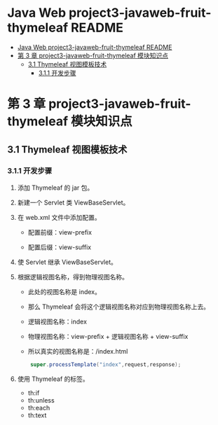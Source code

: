 <!-- @import "[TOC]" {cmd="toc" depthFrom=1 depthTo=6 orderedList=false} -->

# Java Web project3-javaweb-fruit-thymeleaf README

<!-- code_chunk_output -->

- [Java Web project3-javaweb-fruit-thymeleaf README](#java-web-project3-javaweb-fruit-thymeleaf-readme)
- [第 3 章 project3-javaweb-fruit-thymeleaf 模块知识点](#第-3-章-project3-javaweb-fruit-thymeleaf-模块知识点)
  - [3.1 Thymeleaf 视图模板技术](#31-thymeleaf-视图模板技术)
    - [3.1.1 开发步骤](#311-开发步骤)

<!-- /code_chunk_output -->

# 第 3 章 project3-javaweb-fruit-thymeleaf 模块知识点

## 3.1 Thymeleaf 视图模板技术

### 3.1.1 开发步骤

1. 添加 Thymeleaf 的 jar 包。

2. 新建一个 Servlet 类 ViewBaseServlet。

3. 在 web.xml 文件中添加配置。

   - 配置前缀：view-prefix

   - 配置后缀：view-suffix

4. 使 Servlet 继承 ViewBaseServlet。

5. 根据逻辑视图名称，得到物理视图名称。

   - 此处的视图名称是 index。

   - 那么 Thymeleaf 会将这个逻辑视图名称对应到物理视图名称上去。

   - 逻辑视图名称：index

   - 物理视图名称：view-prefix + 逻辑视图名称 + view-suffix

   - 所以真实的视图名称是：/index.html

   ```java
       super.processTemplate("index",request,response);
   ```

6. 使用 Thymeleaf 的标签。
   - th:if
   - th:unless
   - th:each
   - th:text
